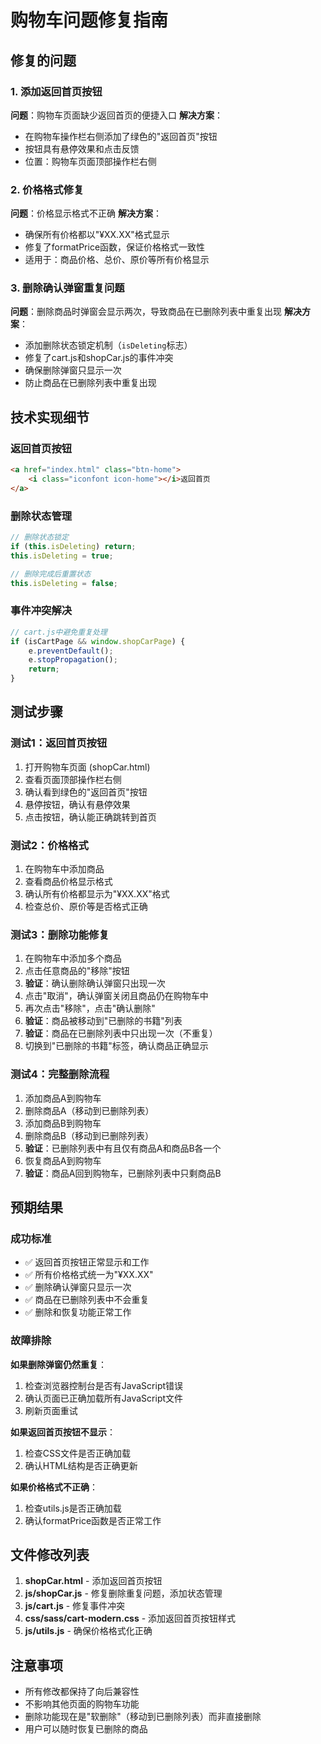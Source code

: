# 购物车问题修复指南

## 修复的问题

### 1. 添加返回首页按钮
**问题**：购物车页面缺少返回首页的便捷入口
**解决方案**：
- 在购物车操作栏右侧添加了绿色的"返回首页"按钮
- 按钮具有悬停效果和点击反馈
- 位置：购物车页面顶部操作栏右侧

### 2. 价格格式修复
**问题**：价格显示格式不正确
**解决方案**：
- 确保所有价格都以"¥XX.XX"格式显示
- 修复了formatPrice函数，保证价格格式一致性
- 适用于：商品价格、总价、原价等所有价格显示

### 3. 删除确认弹窗重复问题
**问题**：删除商品时弹窗会显示两次，导致商品在已删除列表中重复出现
**解决方案**：
- 添加删除状态锁定机制（`isDeleting`标志）
- 修复了cart.js和shopCar.js的事件冲突
- 确保删除弹窗只显示一次
- 防止商品在已删除列表中重复出现

## 技术实现细节

### 返回首页按钮
```html
<a href="index.html" class="btn-home">
    <i class="iconfont icon-home"></i>返回首页
</a>
```

### 删除状态管理
```javascript
// 删除状态锁定
if (this.isDeleting) return;
this.isDeleting = true;

// 删除完成后重置状态
this.isDeleting = false;
```

### 事件冲突解决
```javascript
// cart.js中避免重复处理
if (isCartPage && window.shopCarPage) {
    e.preventDefault();
    e.stopPropagation();
    return;
}
```

## 测试步骤

### 测试1：返回首页按钮
1. 打开购物车页面 (shopCar.html)
2. 查看页面顶部操作栏右侧
3. 确认看到绿色的"返回首页"按钮
4. 悬停按钮，确认有悬停效果
5. 点击按钮，确认能正确跳转到首页

### 测试2：价格格式
1. 在购物车中添加商品
2. 查看商品价格显示格式
3. 确认所有价格都显示为"¥XX.XX"格式
4. 检查总价、原价等是否格式正确

### 测试3：删除功能修复
1. 在购物车中添加多个商品
2. 点击任意商品的"移除"按钮
3. **验证**：确认删除确认弹窗只出现一次
4. 点击"取消"，确认弹窗关闭且商品仍在购物车中
5. 再次点击"移除"，点击"确认删除"
6. **验证**：商品被移动到"已删除的书籍"列表
7. **验证**：商品在已删除列表中只出现一次（不重复）
8. 切换到"已删除的书籍"标签，确认商品正确显示

### 测试4：完整删除流程
1. 添加商品A到购物车
2. 删除商品A（移动到已删除列表）
3. 添加商品B到购物车
4. 删除商品B（移动到已删除列表）
5. **验证**：已删除列表中有且仅有商品A和商品B各一个
6. 恢复商品A到购物车
7. **验证**：商品A回到购物车，已删除列表中只剩商品B

## 预期结果

### 成功标准
- ✅ 返回首页按钮正常显示和工作
- ✅ 所有价格格式统一为"¥XX.XX"
- ✅ 删除确认弹窗只显示一次
- ✅ 商品在已删除列表中不会重复
- ✅ 删除和恢复功能正常工作

### 故障排除

**如果删除弹窗仍然重复**：
1. 检查浏览器控制台是否有JavaScript错误
2. 确认页面已正确加载所有JavaScript文件
3. 刷新页面重试

**如果返回首页按钮不显示**：
1. 检查CSS文件是否正确加载
2. 确认HTML结构是否正确更新

**如果价格格式不正确**：
1. 检查utils.js是否正确加载
2. 确认formatPrice函数是否正常工作

## 文件修改列表

1. **shopCar.html** - 添加返回首页按钮
2. **js/shopCar.js** - 修复删除重复问题，添加状态管理
3. **js/cart.js** - 修复事件冲突
4. **css/sass/cart-modern.css** - 添加返回首页按钮样式
5. **js/utils.js** - 确保价格格式化正确

## 注意事项

- 所有修改都保持了向后兼容性
- 不影响其他页面的购物车功能
- 删除功能现在是"软删除"（移动到已删除列表）而非直接删除
- 用户可以随时恢复已删除的商品 